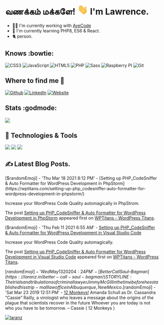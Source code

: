 # வணக்கம் மக்களே! <img src="https://github.com/laranz/laranz/blob/main/hi.gif" width="35px" /> I'm Lawrence.

* 👨‍💻 I'm currently working with [AyeCode](https://ayecode.io)
* 🎼 I'm currently learning PHP8, ES6 & React.
* 🐈 person.

## Knows :bowtie:
![CSS3](https://img.shields.io/badge/CSS3-1572B6?style=for-the-badge&logo=css3&logoColor=white)
![JavaScript](https://img.shields.io/badge/JavaScript-F7DF1E?style=for-the-badge&logo=javascript&logoColor=black)
![HTML5](https://img.shields.io/badge/HTML5-E34F26?style=for-the-badge&logo=html5&logoColor=white)
![PHP](https://img.shields.io/badge/PHP-777BB4?style=for-the-badge&logo=php&logoColor=white)
![Sass](https://img.shields.io/badge/Sass-CC6699?style=for-the-badge&logo=sass&logoColor=white)
![Raspberry PI](https://img.shields.io/badge/RASPBERRY%20PI-C51A4A.svg?&style=for-the-badge&logo=raspberry%20pi&logoColor=white)
![Git](https://img.shields.io/badge/Git-F05032?style=for-the-badge&logo=git&logoColor=white)

## Where to find me :thinking:

[![Github](https://img.shields.io/badge/-Github-181717?style=for-the-badge&logo=Github&logoColor=white)](https://github.com/laranz)
[![LinkedIn](https://img.shields.io/badge/-LinkedIn-0077B5?style=for-the-badge&logo=LinkedIn&logoColor=white)](https://www.linkedin.com/in/laranz/)
[![Website](https://img.shields.io/badge/-Website-21759B?style=for-the-badge&logo=wordpress&logoColor=white)](https://www.wptitans.com)

## Stats :godmode:
<a href="https://github.com/laranz/">
  <img align="center" src="https://github-readme-stats.vercel.app/api?username=laranz&show_icons=true&line_height=27&count_private=true&title_color=ffffff&text_color=c9cacc&icon_color=2bbc8a&bg_color=1d1f21" />
</a>

## 🔧 Technologies & Tools
![](https://img.shields.io/badge/OS-Mac-informational?style=flat&logo=macos&logoColor=white&color=2bbc8a)
![](https://img.shields.io/badge/Editor-PhpStorm-informational?style=flat&logo=phpstorm&logoColor=white&color=2bbc8a)
![](https://img.shields.io/badge/Shell-Zsh-informational?style=flat&logo=gnu-bash&logoColor=white&color=2bbc8a)


## ✍️ Latest Blog Posts.
<!-- BLOG-POST-LIST:START -->[$randomEmoji] - 'Thu Mar 18 2021 8:12 PM' - [Setting up PHP_CodeSniffer & Auto Formatter for WordPress Development in PhpStorm](https://wptitans.com/setting-up-php_codesniffer-auto-formatter-for-wordpress-development-in-phpstorm/) 
 <p>Increase your WordPress Code Quality automagically in PhpStrom. </p>
<p>The post <a rel="nofollow" href="https://wptitans.com/setting-up-php_codesniffer-auto-formatter-for-wordpress-development-in-phpstorm/">Setting up PHP_CodeSniffer &#038; Auto Formatter for WordPress Development in PhpStorm</a> appeared first on <a rel="nofollow" href="https://wptitans.com">WPTitans - WordPress Titans</a>.</p>
 
[$randomEmoji] - 'Thu Feb 11 2021 6:55 AM' - [Setting up PHP_CodeSniffer & Auto Formatter for WordPress Development in Visual Studio Code](https://wptitans.com/setting-up-php_codesniffer-auto-formatter-for-wordpress-development-in-visual-studio-code/) 
 <p>Increase your WordPress Code Quality automagically.</p>
<p>The post <a rel="nofollow" href="https://wptitans.com/setting-up-php_codesniffer-auto-formatter-for-wordpress-development-in-visual-studio-code/">Setting up PHP_CodeSniffer &#038; Auto Formatter for WordPress Development in Visual Studio Code</a> appeared first on <a rel="nofollow" href="https://wptitans.com">WPTitans - WordPress Titans</a>.</p>
 
[$randomEmoji] - 'Wed May 13 2020 4:24 PM' - [Better Call Saul – Bagman](https://laranz.in/better-call-saul-bagman/) 
 STORY LINE: The trials and tribulations of criminal lawyer Jimmy McGill in the time before he established his strip-mall law office in Albuquerque, New Mexico. 
[$randomEmoji] - 'Sat Mar 23 2019 12:51 PM' - [12 Monkeys!](https://laranz.in/hello-world/) 
 Amanda Schull as Dr. Cassandra &#8220;Cassie&#8221; Railly, a virologist who leaves a message about the origins of the plague that scientists recover in the future Whoever you are today is not who you have to be tomorrow. &#8211; Cassie ( 12 Monkeys ) 
<!-- BLOG-POST-LIST:END -->

<a href="https://github.com/laranz/">
<img src="https://komarev.com/ghpvc/?username=laranz" alt="laranz" />
</a
